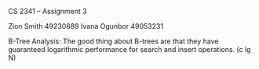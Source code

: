 CS 2341 – Assignment 3

Zion Smith 49230889
Ivana Ogunbor 49053231



B-Tree Analysis:
The good thing about B-trees are that they have guaranteed logarithmic performance for search and insert operations. (c lg N)
